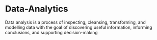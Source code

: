 # Data-Analytics
Data analysis is a process of inspecting, cleansing, transforming, and modelling data with the goal of discovering useful information, informing conclusions, and supporting decision-making
